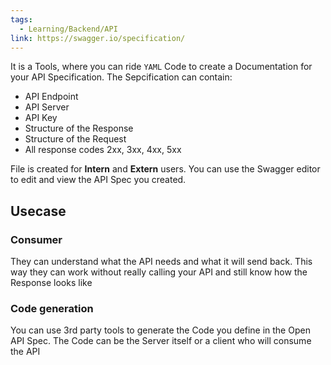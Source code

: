 ```yaml
---
tags:
  - Learning/Backend/API
link: https://swagger.io/specification/
---
```

It is a Tools, where you can ride `YAML` Code to create a Documentation for your API Specification. The Sepcification can contain:
- API Endpoint
- API Server
- API Key
- Structure of the Response
- Structure of the Request
- All response codes 2xx, 3xx, 4xx, 5xx

File is created for **Intern** and **Extern** users. You can use the Swagger editor to edit and view the API Spec you created.

## Usecase

### Consumer

They can understand what the API needs and what it will send back. This way they can work without really calling your API and still know how the Response looks like

### Code generation

You can use 3rd party tools to generate the Code you define in the Open API Spec.
The Code can be the Server itself or a client who will consume the API
